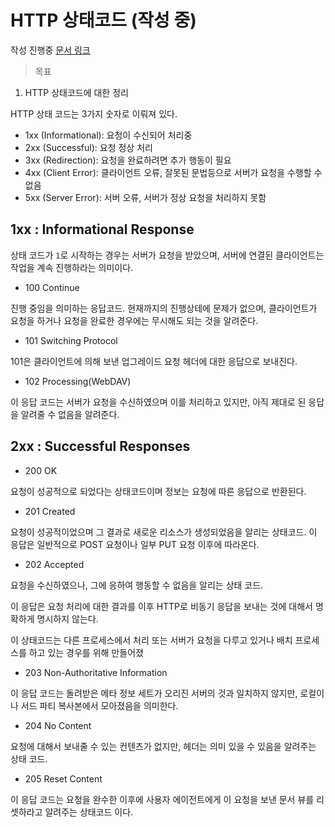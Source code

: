 # HTTP 상태코드 (작성 중)

작성 진행중 [문서 링크](https://developer.mozilla.org/ko/docs/Web/HTTP/Status)

> 목표

1. HTTP 상태코드에 대한 정리

HTTP 상태 코드는 3가지 숫자로 이뤄져 있다.

-   1xx (Informational): 요청이 수신되어 처리중
-   2xx (Successful): 요청 정상 처리
-   3xx (Redirection): 요청을 완료하려면 추가 행동이 필요
-   4xx (Client Error): 클라이언트 오류, 잘못된 문법등으로 서버가 요청을 수행할 수 없음
-   5xx (Server Error): 서버 오류, 서버가 정상 요청을 처리하지 못함

## 1xx : Informational Response

상태 코드가 `1`로 시작하는 경우는 서버가 요청을 받았으며, 서버에 연결된 클라이언트는 작업을 계속 진행하라는 의미이다.

- 100 Continue

진행 중임을 의미하는 응답코드. 현재까지의 진행상테에 문제가 없으며, 클라이언트가 요청을 하거나 요청을 완료한 경우에는 무시해도 되는 것을 알려준다.

- 101 Switching Protocol

101은 클라이언트에 의해 보낸 업그레이드 요청 헤더에 대한 응답으로 보내진다.

- 102 Processing(WebDAV)

이 응답 코드는 서버가 요청을 수신하였으며 이를 처리하고 있지만, 아직 제대로 된 응답을 알려줄 수 없음을 알려준다.

## 2xx : Successful Responses

- 200 OK

요청이 성공적으로 되었다는 상태코드이며 정보는 요청에 따른 응답으로 반환된다.

- 201 Created

요청이 성공적이었으며 그 결과로 새로운 리소스가 생성되었음을 알리는 상태코드. 이 응답은 일반적으로 POST 요청이나 일부 PUT 요청 이후에 따라온다.

- 202 Accepted

요청을 수신하였으나, 그에 응하여 행동할 수 없음을 알리는 상태 코드.

이 응답은 요청 처리에 대한 결과를 이후 HTTP로 비동기 응답을 보내는 것에 대해서 명확하게 명시하지 않는다.

이 상태코드는 다른 프로세스에서 처리 또는 서버가 요청을 다루고 있거나 배치 프로세스를 하고 있는 경우를 위해 만들어졌

- 203 Non-Authoritative Information


이 응답 코드는 돌려받은 메타 정보 세트가 오리진 서버의 것과 일치하지 않지만, 로컬이나 서드 파티 복사본에서 모아졌음을 의미한다.

- 204 No Content

요청에 대해서 보내줄 수 있는 컨텐츠가 없지만, 헤더는 의미 있을 수 있음을 알려주는 상태 코드.

- 205 Reset Content

이 응답 코드는 요청을 완수한 이후에 사용자 에이전트에게 이 요청을 보낸 문서 뷰를 리셋하라고 알려주는 상태코드 이다.

